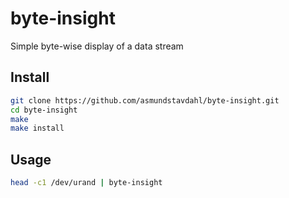 # byte-insight
Simple byte-wise display of a data stream

## Install
```sh
git clone https://github.com/asmundstavdahl/byte-insight.git
cd byte-insight
make
make install
```

## Usage
```sh
head -c1 /dev/urand | byte-insight
```
